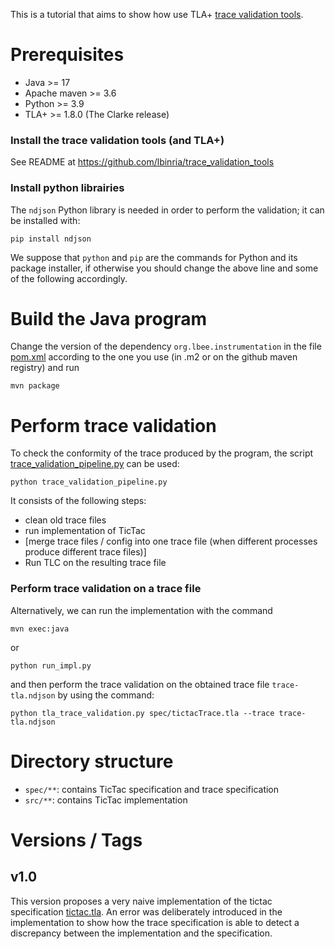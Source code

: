 This is a tutorial that aims to show how use TLA+ [	trace validation
tools](https://github.com/lbinria/trace_validation_tools).

<!-- Throughout the version (see git tags) we introduce some
features of instrumentation. -->

# Prerequisites

 - Java >= 17
 - Apache maven >= 3.6
 - Python >= 3.9
 - TLA+ >= 1.8.0 (The Clarke release)

### Install the trace validation tools (and TLA+)

See README at https://github.com/lbinria/trace_validation_tools

### Install python librairies

The `ndjson` Python library is needed in order to perform the
validation; it can be installed with:

`pip install ndjson` 

We suppose that `python` and `pip` are the commands for Python and
its package installer, if otherwise you should change the above line
and some of the following accordingly.

# Build the Java program

Change the version of the dependency `org.lbee.instrumentation` in the
file [pom.xml](pom.xml) according to the one you use (in .m2 or on the
github maven registry) and run

`mvn package`

# Perform trace validation

To check the conformity of the trace produced by the program, the
script [trace_validation_pipeline.py](trace_validation_pipeline.py)
can be used:

`python trace_validation_pipeline.py` 

It consists of the following steps:
 - clean old trace files
 - run implementation of TicTac
 - [merge trace files / config into one trace file (when different processes produce different trace files)]
 - Run TLC on the resulting trace file

### Perform trace validation on a trace file 

Alternatively, we can run the implementation with the command

`mvn exec:java`

or

`python run_impl.py`

and then perform the trace validation on the obtained trace file
`trace-tla.ndjson` by using the command:

`python tla_trace_validation.py spec/tictacTrace.tla --trace trace-tla.ndjson`

# Directory structure

 - `spec/**`: contains TicTac specification and trace specification
 - `src/**`: contains TicTac implementation

# Versions / Tags

## v1.0

This version proposes a very naive implementation of the tictac
specification [tictac.tla](spec/tictac.tla). An error was deliberately
introduced in the implementation to show how the trace specification
is able to detect a discrepancy between the implementation and the
specification.
